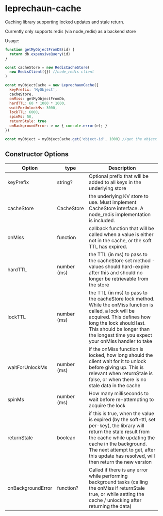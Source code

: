# leprechaun-cache

Caching library supporting locked updates and stale return.

Currently only supports redis (via node_redis) as a backend store

Usage:

```js
function getMyObjectFromDB(id) {
  return db.expensiveQuery(id)
}

const cacheStore = new RedisCacheStore(
  new RedisClient({}) //node_redis client
)

const myObjectCache = new LeprechaunCache({
  keyPrefix: 'MyObject',
  cacheStore,
  onMiss: getMyObjectFromDb,
  hardTTL: 60 * 1000 * 1000,
  waitForUnlockMs: 3000,
  lockTTL: 6000,
  spinMs: 50,
  returnStale: true
  onBackgroundError: e => { console.error(e); }
})

const myObject = myObjectCache.get('object-id', 1000) //get the object with key 'object-id'. If it doesn't exist, onMiss will be called, and the data will be stored in the cache with a soft TTL of 1000ms
```

## Constructor Options

| Option            | type        | Description                                                                                                                                                                                                                                                              |
| ----------------- | ----------- | ------------------------------------------------------------------------------------------------------------------------------------------------------------------------------------------------------------------------------------------------------------------------ |
| keyPrefix         | string?     | Optional prefix that will be added to all keys in the underlying store                                                                                                                                                                                                   |
| cacheStore        | CacheStore  | the underlying KV store to use. Must implement CacheStore interface. A node_redis implementation is included.                                                                                                                                                            |
| onMiss            | function    | callback function that will be called when a value is either not in the cache, or the soft TTL has expired.                                                                                                                                                              |
| hardTTL           | number (ms) | the TTL (in ms) to pass to the cacheStore set method - values should hard-expire after this and should no longer be retrievable from the store                                                                                                                           |
| lockTTL           | number (ms) | the TTL (in ms) to pass to the cacheStore lock method. While the onMiss function is called, a lock will be acquired. This defines how long the lock should last. This should be longer than the longest time you expect your onMiss handler to take                      |
| waitForUnlockMs   | number (ms) | if the onMiss function is locked, how long should the client wait for it to unlock before giving up. This is relevant when returnStale is false, or when there is no stale data in the cache                                                                             |
| spinMs            | number (ms) | How many milliseconds to wait before re-attempting to acquire the lock                                                                                                                                                                                                   |
| returnStale       | boolean     | if this is true, when the value is expired (by the soft-ttl, set per-key), the library will return the stale result from the cache while updating the cache in the background. The next attempt to get, after this update has resolved, will then return the new version |
| onBackgroundError | function?   | Called if there is any error while performing background tasks (calling the onMiss if returnStale true, or while setting the cache / unlocking after returning the data)                                                                                                 |
